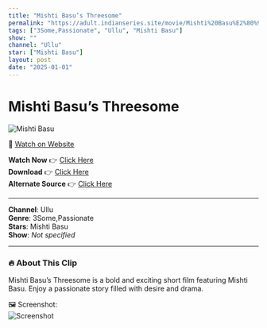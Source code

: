```yaml
---
title: "Mishti Basu’s Threesome"
permalink: "https://adult.indianseries.site/movie/Mishti%20Basu%E2%80%99s%20Threesome"
tags: ["3Some,Passionate", "Ullu", "Mishti Basu"]
show: ""
channel: "Ullu"
star: ["Mishti Basu"]
layout: post
date: "2025-01-01"
---
```


# Mishti Basu’s Threesome

![Mishti Basu](https://shorts.desisins.com/wp-content/uploads/2024/03/Profsss.jpg)

🔗 [Watch on Website](https://adult.indianseries.site/movie/Mishti%20Basu%E2%80%99s%20Threesome)

**Watch Now** 👉 [Click Here](https://adult.indianseries.site/movie/Mishti%20Basu%E2%80%99s%20Threesome)  
**Download** 👉 [Click Here](https://adult.indianseries.site/movie/Mishti%20Basu%E2%80%99s%20Threesome)  
**Alternate Source** 👉 [Click Here](https://adult.indianseries.site/movie/Mishti%20Basu%E2%80%99s%20Threesome)

---

**Channel**: Ullu  
**Genre**: 3Some,Passionate  
**Stars**: Mishti Basu  
**Show**: *Not specified*

---

### 🔥 About This Clip

Mishti Basu’s Threesome is a bold and exciting short film featuring Mishti Basu. Enjoy a passionate story filled with desire and drama.
 
🖼️ Screenshot:  
![Screenshot](https://shorts.desisins.com/wp-content/uploads/2024/03/Profsss.jpg)
